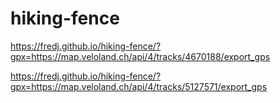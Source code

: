 # hiking-fence

https://fredj.github.io/hiking-fence/?gpx=https://map.veloland.ch/api/4/tracks/4670188/export_gps

https://fredj.github.io/hiking-fence/?gpx=https://map.veloland.ch/api/4/tracks/5127571/export_gps
